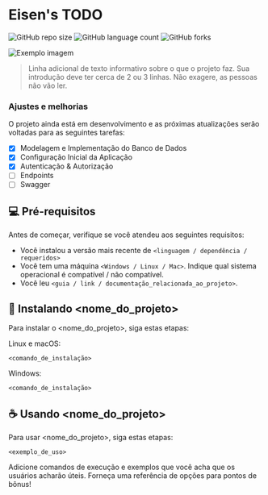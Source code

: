 # Eisen's TODO

![GitHub repo size](https://img.shields.io/github/repo-size/calixtollucas/eisen-todo-api?style=for-the-badge)
![GitHub language count](https://img.shields.io/github/languages/count/calixtollucas/eisen-todo-api?style=for-the-badge)
![GitHub forks](https://img.shields.io/github/forks/calixtollucas/eisen-todo-api?style=for-the-badge)

<img src="imagem.png" alt="Exemplo imagem">

> Linha adicional de texto informativo sobre o que o projeto faz. Sua introdução deve ter cerca de 2 ou 3 linhas. Não exagere, as pessoas não vão ler.

### Ajustes e melhorias

O projeto ainda está em desenvolvimento e as próximas atualizações serão voltadas para as seguintes tarefas:

- [x] Modelagem e Implementação do Banco de Dados
- [x] Configuração Inicial da Aplicação
- [x] Autenticação & Autorização
- [ ] Endpoints
- [ ] Swagger

## 💻 Pré-requisitos

Antes de começar, verifique se você atendeu aos seguintes requisitos:

- Você instalou a versão mais recente de `<linguagem / dependência / requeridos>`
- Você tem uma máquina `<Windows / Linux / Mac>`. Indique qual sistema operacional é compatível / não compatível.
- Você leu `<guia / link / documentação_relacionada_ao_projeto>`.

## 🚀 Instalando <nome_do_projeto>

Para instalar o <nome_do_projeto>, siga estas etapas:

Linux e macOS:

```
<comando_de_instalação>
```

Windows:

```
<comando_de_instalação>
```

## ☕ Usando <nome_do_projeto>

Para usar <nome_do_projeto>, siga estas etapas:

```
<exemplo_de_uso>
```

Adicione comandos de execução e exemplos que você acha que os usuários acharão úteis. Forneça uma referência de opções para pontos de bônus!